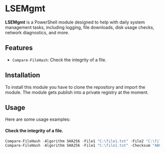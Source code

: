 # LSEMgmt

**LSEMgmt** is a PowerShell module designed to help with daily system management tasks, including logging, file downloads, disk usage checks, network diagnostics, and more.

## Features
- `Compare-FileHash`: Check the integrity of a file.

## Installation

To install this module you have to clone the repository and import the module. The module gets publish into a private registry at the moment.

## Usage
Here are some usage examples:

#### Check the integrity of a file.
```PowerShell
Compare-FileHash -Algorithm SHA256 -File1 "C:\file1.txt" -File2 "C:\file2.txt"
Compare-FileHash -Algorithm SHA256 -File1 "C:\file1.txt" -Checksum "ABC123"
```

